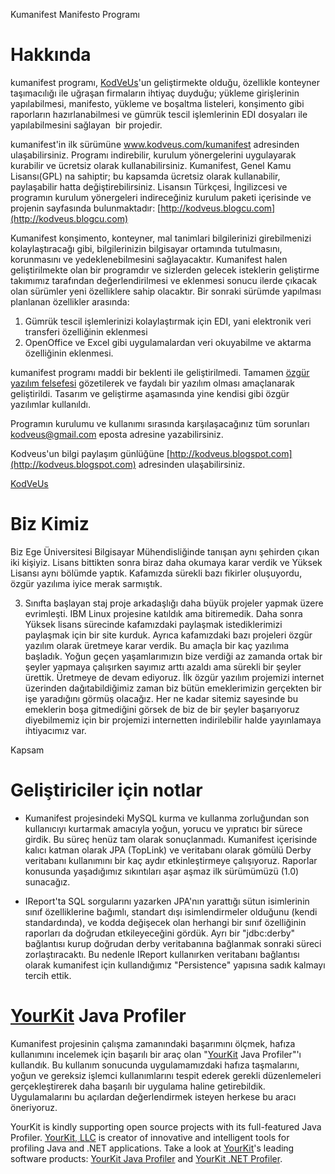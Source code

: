 Kumanifest Manifesto Programı

Hakkında
======================================
kumanifest programı, [KodVeUs](http://kodveus.blogspot.com)'un geliştirmekte olduğu, özellikle konteyner taşımacılığı ile uğraşan firmaların ihtiyaç duyduğu; yükleme girişlerinin yapılabilmesi, manifesto, yükleme ve boşaltma listeleri, konşimento gibi raporların hazırlanabilmesi ve gümrük tescil işlemlerinin EDI dosyaları ile yapılabilmesini sağlayan  bir projedir.

kumanifest'in ilk sürümüne www.kodveus.com/kumanifest adresinden ulaşabilirsiniz. Programı indirebilir, kurulum yönergelerini uygulayarak kurabilir ve ücretsiz olarak kullanabilirsiniz. Kumanifest, Genel Kamu Lisansı(GPL) na sahiptir; bu kapsamda ücretsiz olarak kullanabilir, paylaşabilir hatta değiştirebilirsiniz. Lisansın Türkçesi, İngilizcesi ve programın kurulum yönergeleri indireceğiniz kurulum paketi içerisinde ve projenin sayfasında bulunmaktadır: [http://kodveus.blogcu.com](http://kodveus.blogcu.com)

Kumanifest konşimento, konteyner, mal tanimlari bilgilerinizi girebilmenizi kolaylaştıracağı gibi, bilgilerinizin bilgisayar ortamında tutulmasını, korunmasını ve yedeklenebilmesini sağlayacaktır. Kumanifest halen geliştirilmekte olan bir programdır ve sizlerden gelecek isteklerin geliştirme takımımız tarafından değerlendirilmesi ve eklenmesi sonucu ilerde çıkacak olan sürümler yeni özelliklere sahip olacaktır. Bir sonraki sürümde yapılması planlanan özellikler arasında:
 1. Gümrük tescil işlemlerinizi kolaylaştırmak için EDI, yani elektronik veri transferi özelliğinin eklenmesi
 2. OpenOffice ve Excel gibi uygulamalardan veri okuyabilme ve aktarma özelliğinin eklenmesi.

kumanifest programı maddi bir beklenti ile geliştirilmedi. Tamamen [özgür yazılım felsefesi](http://kodveus.blogspot.com/2006/09/zgr-yazlm-felsefesi.html#links) gözetilerek ve faydalı bir yazılım olması amaçlanarak geliştirildi. Tasarım ve geliştirme aşamasında yine kendisi gibi özgür yazılımlar kullanıldı.

Programın kurulumu ve kullanımı sırasında karşılaşacağınız tüm sorunları kodveus@gmail.com eposta adresine yazabilirsiniz.

Kodveus'un bilgi paylaşım günlüğüne [http://kodveus.blogspot.com](http://kodveus.blogspot.com) adresinden ulaşabilirsiniz.


[KodVeUs](http://kodveus.blogspot.com)

Biz Kimiz
=========

Biz Ege Üniversitesi Bilgisayar Mühendisliğinde tanışan aynı şehirden çıkan iki kişiyiz. Lisans bittikten sonra biraz daha okumaya karar verdik ve Yüksek Lisansı aynı bölümde yaptık. Kafamızda sürekli bazı fikirler oluşuyordu, özgür yazılıma iyice merak sarmıştık.

3. Sınıfta başlayan staj proje arkadaşlığı daha büyük projeler yapmak üzere evrimleşti. IBM Linux projesine katıldık ama bitiremedik. Daha sonra Yüksek lisans sürecinde kafamızdaki paylaşmak istediklerimizi paylaşmak için bir site kurduk. Ayrıca kafamızdaki bazı projeleri özgür yazılım olarak üretmeye karar verdik. Bu amaçla bir kaç yazılıma başladık. Yoğun geçen yaşamlarımızın bize verdiği az zamanda ortak bir şeyler yapmaya çalışırken sayımız arttı azaldı ama sürekli bir şeyler ürettik. Üretmeye de devam ediyoruz. İlk özgür yazılım projemizi internet üzerinden dağıtabildiğimiz zaman biz bütün emeklerimizin gerçekten bir işe yaradığını görmüş olacağız. Her ne kadar sitemiz sayesinde bu emeklerin boşa gitmediğini görsek de biz de bir şeyler başarıyoruz diyebilmemiz için bir projemizi internetten indirilebilir halde yayınlamaya ihtiyacımız var. 

Kapsam

Geliştiriciler için notlar
==========================

* Kumanifest projesindeki MySQL kurma ve kullanma zorluğundan son kullanıcıyı kurtarmak amacıyla yoğun, yorucu ve yıpratıcı bir sürece girdik. Bu süreç henüz tam olarak sonuçlanmadı. Kumanifest içerisinde kalıcı katman olarak JPA (TopLink) ve veritabanı olarak gömülü Derby veritabanı kullanımını bir kaç aydır etkinleştirmeye çalışıyoruz. Raporlar konusunda yaşadığımız sıkıntıları aşar aşmaz ilk sürümümüzü (1.0) sunacağız. 

* IReport'ta SQL sorgularını yazarken JPA'nın yarattığı sütun isimlerinin sınıf özelliklerine bağımlı, standart dışı isimlendirmeler olduğunu (kendi standardında), ve kodda değişecek olan herhangi bir sınıf özelliğinin raporları da doğrudan etkileyeceğini gördük. Ayrı bir "jdbc:derby" bağlantısı kurup doğrudan derby veritabanına bağlanmak sonraki süreci zorlaştıracaktı. Bu nedenle IReport kullanırken veritabanı bağlantısı olarak kumanifest için kullandığımız "Persistence" yapısına sadık kalmayı tercih ettik.

[YourKit](https://www.yourkit.com/) Java Profiler
=================================================

Kumanifest projesinin çalışma zamanındaki başarımını ölçmek, hafıza kullanımını incelemek için başarılı bir araç olan "[YourKit](https://www.yourkit.com/) Java Profiler"'ı kullandık. Bu kullanım sonucunda uygulamamızdaki hafıza taşmalarını, yoğun ve gereksiz işlemci kullanımlarını tespit ederek gerekli düzenlemeleri gerçekleştirerek daha başarılı bir uygulama haline getirebildik. Uygulamalarını bu açılardan değerlendirmek isteyen herkese bu aracı öneriyoruz.

YourKit is kindly supporting open source projects with its full-featured Java Profiler. [YourKit, LLC](https://www.yourkit.com/) is creator of innovative and intelligent tools for profiling Java and .NET applications. Take a look at [YourKit](https://www.yourkit.com/)'s leading software products: [YourKit Java Profiler](https://www.yourkit.com/java/profiler/) and [YourKit .NET Profiler](https://www.yourkit.com/dotnet/features/). 
